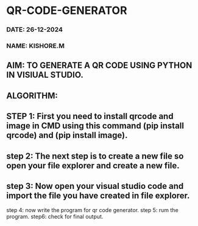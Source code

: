 # QR-CODE-GENERATOR

### DATE: 26-12-2024

### NAME: KISHORE.M

## AIM: TO GENERATE A QR CODE USING PYTHON IN VISIUAL STUDIO.

## ALGORITHM: 
## STEP 1: First you need to install qrcode and image in CMD using this command (pip install qrcode) and (pip install image).
## step 2: The next step is to create a new file so open your file explorer and create a new file.
## step 3: Now  open your visual studio code and import the file you have created in file explorer.
step 4: now write the program for qr code generator.
step 5: rum the program.
step6: check for final output.


